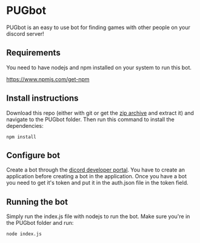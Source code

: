# PUGbot
PUGbot is an easy to use bot for finding games with other people on your discord server!

## Requirements
You need to have nodejs and npm installed on your system to run this bot.

https://www.npmjs.com/get-npm

## Install instructions
Download this repo (either with git or get the [zip archive](https://github.com/LucasBackvall/PUGbot/archive/master.zip) and extract it)
and navigate to the PUGbot folder.
Then run this command to install the dependencies:

`npm install`

## Configure bot
Create a bot through the [dicord developer portal](https://discordapp.com/developers/applications/).
You have to create an application before creating a bot in the application. Once you have a bot you
need to get it's token and put it in the auth.json file in the token field.

## Running the bot
Simply run the index.js file with nodejs to run the bot. Make sure you're in the PUGbot folder and run:

`node index.js`
